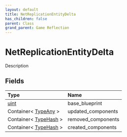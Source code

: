 ```yaml
---
layout: default
title: NetReplicationEntityDelta
has_children: false
parent: Class
grand_parent: Game Reflection
---
```

# NetReplicationEntityDelta
Description 

## Fields

| Type | Name |
|:----------|:--------------|
| [uint](/riftbreaker-wiki/docs/game-reflection/components/uint/) | base_blueprint |
| Container< [TypeAny](/riftbreaker-wiki/docs/game-reflection/components/type_any/) > | updated_components |
| Container< [TypeHash](/riftbreaker-wiki/docs/game-reflection/enums/type_hash/) > | removed_components |
| Container< [TypeHash](/riftbreaker-wiki/docs/game-reflection/enums/type_hash/) > | created_components |

